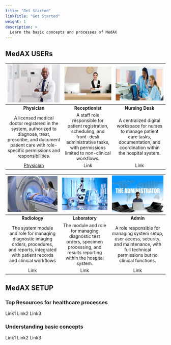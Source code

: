 ```yaml
---
title: "Get Started"
linkTitle: "Get Started"
weight: 1
description: >
  Learn the basic concepts and processes of MedAX
---
```


## MedAX USERs





| ![](Physician.png) | ![](Receptionist.png) | ![](NursingDesk.png) |
|:------------------:|:-------------------:|:------------------:|
|   **Physician**    |  **Receptionist**   |  **Nursing Desk**  |
|    A licensed medical doctor registered in the system, authorized to diagnose, treat, prescribe, and document patient care with role-specific permissions and responsibilities.    |     A staff role responsible for patient registration, scheduling, and front-desk administrative tasks, with permissions limited to non-clinical workflows.    |    A centralized digital workspace for nurses to manage patient care tasks, documentation, and coordination within the hospital system.     |
|        [Physician](https://www.youtube.com/?app=desktop&hl=tr)        |        Link         |        Link        |

| ![](Radiology.png) | ![](Laboratory.png) | ![](Admin.png) |
|:----------------:|:-----------------:|:------------:|
|  **Radiology**   |  **Laboratory**   |  **Admin**   |
|   The system module and role for managing diagnostic imaging orders, procedures, and reports, integrated with patient records and clinical workflows    |    The module and role for managing diagnostic test orders, specimen processing, and results reporting within the hospital system.    | A role responsible for managing system setup, user access, security, and maintenance, with full technical permissions but no clinical functions.  |
|       Link       |       Link        |     Link     |

## MedAX SETUP

### Top Resources for healthcare processes

Link1
Link2
Link3

### Understanding basic concepts

Link1
Link2
Link3
